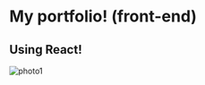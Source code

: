 # My portfolio! (front-end)
## Using React!

![photo1](https://github.com/musicianrpr/My-Portfolio-frontend/blob/main/readme1.png?raw=true)
